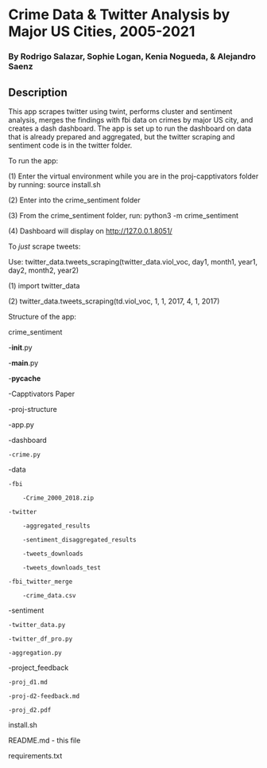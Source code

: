 # Crime Data & Twitter Analysis by Major US Cities, 2005-2021
### By Rodrigo Salazar, Sophie Logan, Kenia Nogueda, & Alejandro Saenz

## Description

This app scrapes twitter using twint, performs cluster and sentiment analysis, merges the findings with fbi data on crimes by major US city, and creates a dash dashboard. The app is set up to run the dashboard on data that is already prepared and aggregated, but the twitter scraping and sentiment code is in the twitter folder.  

To run the app: 

(1) Enter the virtual environment while you are in the proj-capptivators folder by running: source install.sh 

(2) Enter into the crime_sentiment folder 

(3) From the crime_sentiment folder, run: python3 -m crime_sentiment

(4) Dashboard will display on http://127.0.0.1.8051/

To *just* scrape tweets:

Use: twitter_data.tweets_scraping(twitter_data.viol_voc, day1, month1, year1, day2, month2, year2)

(1) import twitter_data

(2) twitter_data.tweets_scraping(td.viol_voc, 1, 1, 2017, 4, 1, 2017)



Structure of the app: 

crime_sentiment 

-__init__.py

-__main__.py

-__pycache__

-Capptivators Paper

-proj-structure

-app.py

-dashboard

    -crime.py
    
-data

    -fbi
    
        -Crime_2000_2018.zip
        
    -twitter
    
        -aggregated_results
        
        -sentiment_disaggregated_results
        
        -tweets_downloads
        
        -tweets_downloads_test
        
    -fbi_twitter_merge
    
        -crime_data.csv
        
-sentiment

    -twitter_data.py
    
    -twitter_df_pro.py
    
    -aggregation.py
    
-project_feedback

    -proj_d1.md 
    
    -proj-d2-feedback.md
    
    -proj_d2.pdf
    
install.sh

README.md - this file

requirements.txt


